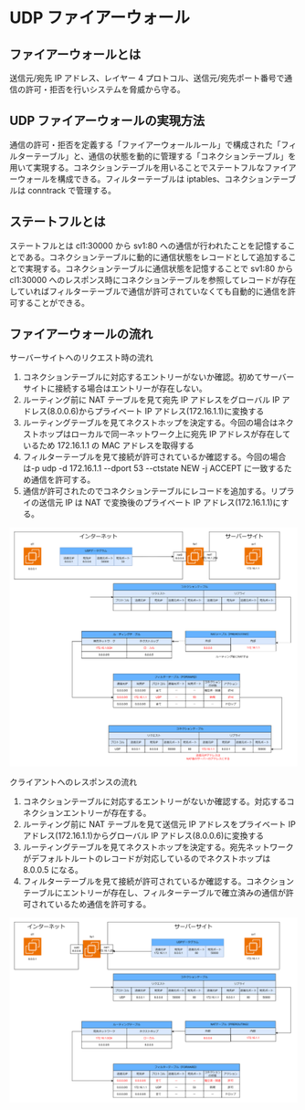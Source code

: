 # UDP ファイアーウォール

## ファイアーウォールとは

送信元/宛先 IP アドレス、レイヤー 4 プロトコル、送信元/宛先ポート番号で通信の許可・拒否を行いシステムを脅威から守る。

## UDP ファイアーウォールの実現方法

通信の許可・拒否を定義する「ファイアーウォールルール」で構成された「フィルターテーブル」と、通信の状態を動的に管理する「コネクションテーブル」を用いて実現する。コネクションテーブルを用いることでステートフルなファイアーウォールを構成できる。フィルターテーブルは iptables、コネクションテーブルは conntrack で管理する。

## ステートフルとは

ステートフルとは cl1:30000 から sv1:80 への通信が行われたことを記憶することである。コネクションテーブルに動的に通信状態をレコードとして追加することで実現する。コネクションテーブルに通信状態を記憶することで sv1:80 から cl1:30000 へのレスポンス時にコネクションテーブルを参照してレコードが存在していればフィルターテーブルで通信が許可されていなくても自動的に通信を許可することができる。

## ファイアーウォールの流れ

サーバーサイトへのリクエスト時の流れ

1. コネクションテーブルに対応するエントリーがないか確認。初めてサーバーサイトに接続する場合はエントリーが存在しない。
2. ルーティング前に NAT テーブルを見て宛先 IP アドレスをグローバル IP アドレス(8.0.0.6)からプライベート IP アドレス(172.16.1.1)に変換する
3. ルーティングテーブルを見てネクストホップを決定する。今回の場合はネクストホップはローカルで同一ネットワーク上に宛先 IP アドレスが存在しているため 172.16.1.1 の MAC アドレスを取得する
4. フィルターテーブルを見て接続が許可されているか確認する。今回の場合は-p udp -d 172.16.1.1 --dport 53 --ctstate NEW -j ACCEPT に一致するため通信を許可する。
5. 通信が許可されたのでコネクションテーブルにレコードを追加する。リプライの送信元 IP は NAT で変換後のプライベート IP アドレス(172.16.1.1)にする。

![ファイアーウォールの流れ1](../image/ネットワーク技術入門-ファイアーウォールの流れ1.png)

クライアントへのレスポンスの流れ

1. コネクションテーブルに対応するエントリーがないか確認する。対応するコネクションエントリーが存在する。
2. ルーティング前に NAT テーブルを見て送信元 IP アドレスをプライベート IP アドレス(172.16.1.1)からグローバル IP アドレス(8.0.0.6)に変換する
3. ルーティングテーブルを見てネクストホップを決定する。宛先ネットワークがデフォルトルートのレコードが対応しているのでネクストホップは 8.0.0.5 になる。
4. フィルターテーブルを見て接続が許可されているか確認する。コネクションテーブルにエントリーが存在し、フィルターテーブルで確立済みの通信が許可されているため通信を許可する。

![ファイアーウォールの流れ2](../image/ネットワーク技術入門-ファイアーウォールの流れ2.png)

